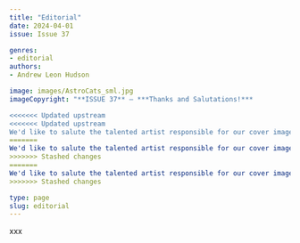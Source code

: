 ```yaml
---
title: "Editorial"
date: 2024-04-01
issue: Issue 37

genres:
- editorial
authors:
- Andrew Leon Hudson

image: images/AstroCats_sml.jpg
imageCopyright: "**ISSUE 37** – ***Thanks and Salutations!***

<<<<<<< Updated upstream
<<<<<<< Updated upstream
We'd like to salute the talented artist responsible for our cover image, **AstroCats**: [Michal Kváč](https://linktr.ee/kvacm), a freelance environment concept artist and illustrator from Czech Republic. Click that link to check out his work or make contact (or you could click [here](https://www.youtube.com/watch?v=IlCzFe8E3Dg) to see a time-lapse video of him in action – quite a long watch, but interesting to skip through at least). Many thanks, Michal!"
=======
We'd like to salute the talented artist responsible for our cover image, **AstroCats**: [Michal Kváč](https://linktr.ee/kvacm), a freelance environment concept artist and illustrator from Czech Republic. Click the link to check out his work or make contact (or you could click [here](https://www.youtube.com/watch?v=IlCzFe8E3Dg) to see a time-lapse video of him in action – quite a long watch, but interesting to skip through at least). Many thanks, Michal!"
>>>>>>> Stashed changes
=======
We'd like to salute the talented artist responsible for our cover image, **AstroCats**: [Michal Kváč](https://linktr.ee/kvacm), a freelance environment concept artist and illustrator from Czech Republic. Click the link to check out his work or make contact (or you could click [here](https://www.youtube.com/watch?v=IlCzFe8E3Dg) to see a time-lapse video of him in action – quite a long watch, but interesting to skip through at least). Many thanks, Michal!"
>>>>>>> Stashed changes

type: page
slug: editorial
---
```


xxx
